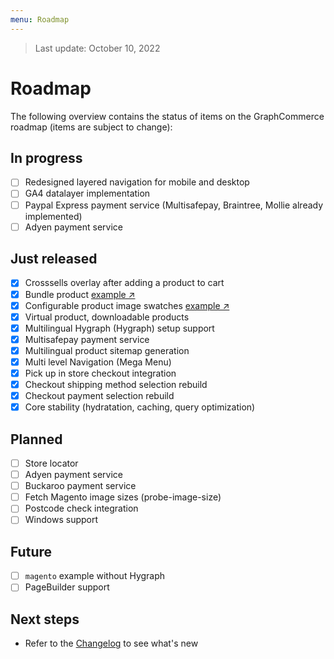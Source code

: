 ```yaml
---
menu: Roadmap
---
```


<div data-nosnippet>

> Last update: October 10, 2022

</div>

# Roadmap

The following overview contains the status of items on the GraphCommerce roadmap
(items are subject to change):

## In progress

- [ ] Redesigned layered navigation for mobile and desktop
- [ ] GA4 datalayer implementation
- [ ] Paypal Express payment service (Multisafepay, Braintree, Mollie already
      implemented)
- [ ] Adyen payment service

## Just released

- [x] Crosssells overlay after adding a product to cart
- [x] Bundle product
      [example ↗](https://graphcommerce.vercel.app/nl/p/giftcard-bundle-gc-570)
- [x] Configurable product image swatches
      [example ↗](https://graphcommerce.vercel.app/nl/p/gc-puncturing-sock)
- [x] Virtual product, downloadable products
- [x] Multilingual Hygraph (Hygraph) setup support
- [x] Multisafepay payment service
- [x] Multilingual product sitemap generation
- [x] Multi level Navigation (Mega Menu)
- [x] Pick up in store checkout integration
- [x] Checkout shipping method selection rebuild
- [x] Checkout payment selection rebuild
- [x] Core stability (hydratation, caching, query optimization)

## Planned

- [ ] Store locator
- [ ] Adyen payment service
- [ ] Buckaroo payment service
- [ ] Fetch Magento image sizes (probe-image-size)
- [ ] Postcode check integration
- [ ] Windows support

## Future

- [ ] `magento` example without Hygraph
- [ ] PageBuilder support

## Next steps

- Refer to the
  [Changelog](https://github.com/graphcommerce-org/graphcommerce/releases) to
  see what's new
